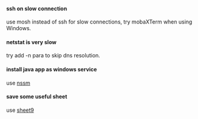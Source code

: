 
#### ssh on slow connection
use mosh instead of ssh for slow connections, try mobaXTerm when using Windows.

#### netstat is very slow
try add -n para to skip dns resolution.

#### install java app as windows service
use [nssm](https://nssm.cc/)

#### save some useful sheet
use [sheet9](http://www.sheet9.com)
